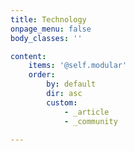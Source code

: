 ```yaml
---
title: Technology
onpage_menu: false
body_classes: ''

content:
    items: '@self.modular'
    order:
        by: default
        dir: asc
        custom:
            - _article
            - _community
            
---
```


